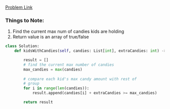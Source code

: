 [Problem Link](https://leetcode.com/problems/kids-with-the-greatest-number-of-candies/description/?envType=study-plan-v2&envId=leetcode-75)

### Things to Note:
1. Find the current max num of candies kids are holding
2. Return value is an array of true/false

```py
class Solution:
    def kidsWithCandies(self, candies: List[int], extraCandies: int) -> List[bool]:

        result = []
        # find the current max number of candies
        max_candies = max(candies)
        
        # compare each kid's max candy amount with rest of 
        # group
        for i in range(len(candies)):
            result.append(candies[i] + extraCandies >= max_candies)

        return result
```
